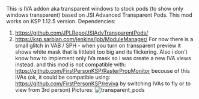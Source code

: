 This is IVA addon aka transparent windows to stock pods (to show only windows transparent) based on JSI Advanced Transparent Pods.
This mod works on KSP 1.12.5 version.
Dependencies:
1. https://github.com/JPLRepo/JSIAdvTransparentPods/
2. https://ksp.sarbian.com/jenkins/job/ModuleManager/
For now there is a small glitch in VAB / SPH - when you turn on transparent preview it shows white mask that is littlebit too big and its flickering.
Also i don't know how to implement only IVa mask so i was create a new IVA views instead.
and this mod is not compatible with: https://github.com/FirstPersonKSP/RasterPropMonitor becouse of this IVAs
(ok, it could be compatible using: https://github.com/FirstPersonKSP/reviva by switching IVAs to fly or to view from 3rd person)
Pictures:
![transparent_pods](https://github.com/popos123/JSIAdvTransparentPodsStockConfig/assets/43697578/2a9fd0f2-96c8-456a-b075-6a8ac3ee8200)
